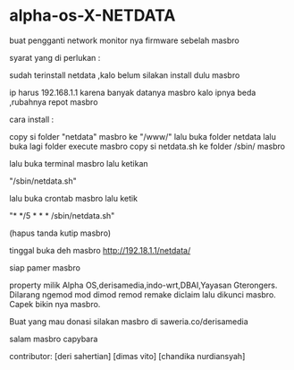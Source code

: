 # alpha-os-X-NETDATA
buat pengganti network monitor nya firmware sebelah masbro


syarat yang di perlukan :

sudah terinstall netdata ,kalo belum silakan install dulu masbro

ip harus 192.168.1.1 karena banyak datanya masbro kalo ipnya beda ,rubahnya repot masbro


cara install :

copy si folder "netdata" masbro ke "/www/"
lalu buka folder netdata lalu buka lagi folder execute masbro
copy si netdata.sh ke folder /sbin/ masbro

lalu buka terminal masbro
lalu ketikan 

"/sbin/netdata.sh"

lalu buka crontab masbro
lalu ketik 

"* */5 * * * /sbin/netdata.sh"

(hapus tanda kutip masbro)

tinggal buka deh masbro 
http://192.18.1.1/netdata/

siap pamer masbro

property milik Alpha OS,derisamedia,indo-wrt,DBAI,Yayasan Gterongers.
Dilarang ngemod mod dimod remod remake diclaim lalu dikunci masbro. Capek bikin nya masbro.

Buat yang mau donasi silakan masbro 
di saweria.co/derisamedia

salam masbro capybara

contributor:
[deri sahertian]
[dimas vito]
[chandika nurdiansyah]
